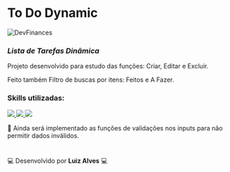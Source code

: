 # To Do Dynamic

<img alt="DevFinances" title="DevFinances" src="https://raw.githubusercontent.com/Luiz091/To_Do/main/img/to_do_dynamic.png"/>

### _Lista de Tarefas Dinâmica_ 

Projeto desenvolvido para estudo das funções: Criar, Editar e Excluir.

Feito também Filtro de buscas por itens: Feitos e A Fazer.

### Skills utilizadas:

<p>
  <a href='#'>
      <img src="https://skillicons.dev/icons?i=html"/>
  </a>
  <a href='#'>
      <img src="https://skillicons.dev/icons?i=css"/>
  </a>
  <a href='#'>
      <img src="https://skillicons.dev/icons?i=js"/>
  </a>
</p>

:rocket: Ainda será implementado as funções de validações nos inputs para não permitir dados inválidos.
#

:computer: Desenvolvido por **Luiz Alves**  :computer:
